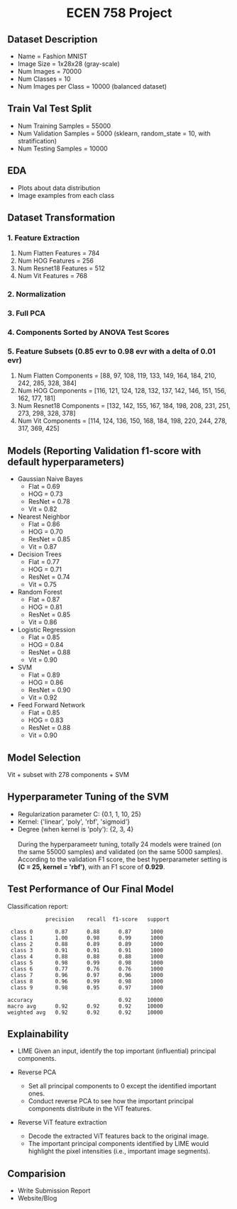 <h1 style="text-align:center;">ECEN 758 Project</h1>

## Dataset Description
- Name = Fashion MNIST
- Image Size = 1x28x28 (gray-scale)
- Num Images = 70000
- Num Classes = 10
- Num Images per Class = 10000 (balanced dataset)

## Train Val Test Split
- Num Training Samples = 55000
- Num Validation Samples = 5000 (sklearn, random_state = 10, with stratification)
- Num Testing Samples = 10000

## EDA
- Plots about data distribution
- Image examples from each class

## Dataset Transformation
### 1. Feature Extraction
1. Num Flatten Features = 784
1. Num HOG Features = 256
1. Num Resnet18 Features = 512
1. Num Vit Features = 768
### 2. Normalization
### 3. Full PCA
### 4. Components Sorted by ANOVA Test Scores 
### 5. Feature Subsets (0.85 evr to 0.98 evr with a delta of 0.01 evr)
1. Num Flatten Components = [88, 97, 108, 119, 133, 149, 164, 184, 210, 242, 285, 328, 384]
1. Num HOG Components = [116, 121, 124, 128, 132, 137, 142, 146, 151, 156, 162, 177, 181]
1. Num Resnet18 Components = [132, 142, 155, 167, 184, 198, 208, 231, 251, 273, 298, 328, 378]
1. Num Vit Components = [114, 124, 136, 150, 168, 184, 198, 220, 244, 278, 317, 369, 425]

## Models (Reporting Validation f1-score with default hyperparameters)
- Gaussian Naive Bayes
    - Flat = 0.69
    - HOG = 0.73
    - ResNet = 0.78
    - Vit = 0.82
- Nearest Neighbor
    - Flat = 0.86
    - HOG = 0.70
    - ResNet = 0.85
    - Vit = 0.87
- Decision Trees
    - Flat = 0.77
    - HOG = 0.71
    - ResNet = 0.74
    - Vit = 0.75
- Random Forest
    - Flat = 0.87
    - HOG =  0.81
    - ResNet = 0.85
    - Vit = 0.86
- Logistic Regression
    - Flat = 0.85
    - HOG = 0.84
    - ResNet = 0.88
    - Vit = 0.90
- SVM
    - Flat = 0.89
    - HOG = 0.86
    - ResNet = 0.90
    - Vit = 0.92
- Feed Forward Network
    - Flat = 0.85
    - HOG = 0.83
    - ResNet = 0.88
    - Vit = 0.90

## Model Selection
Vit + subset with 278 components + SVM

## Hyperparameter Tuning of the SVM
- Regularization parameter C: {0.1, 1, 10, 25}
- Kernel: {'linear', 'poly', 'rbf', 'sigmoid'}
- Degree (when kernel is 'poly'): {2, 3, 4} 
  \
  \
During the hyperparameetr tuning, totally 24 models were trained (on the same 55000 samples) and validated (on the same 5000 samples). \
According to the validation F1 score, the best hyperparameter setting is **(C = 25, kernel = 'rbf')**, with an F1 score of **0.929**.

## Test Performance of Our Final Model
Classification report:

                precision    recall  f1-score   support

     class 0       0.87      0.88      0.87      1000
     class 1       1.00      0.98      0.99      1000
     class 2       0.88      0.89      0.89      1000
     class 3       0.91      0.91      0.91      1000
     class 4       0.88      0.88      0.88      1000
     class 5       0.98      0.99      0.98      1000
     class 6       0.77      0.76      0.76      1000
     class 7       0.96      0.97      0.96      1000
     class 8       0.96      0.99      0.98      1000
     class 9       0.98      0.95      0.97      1000

    accuracy                           0.92     10000
    macro avg      0.92      0.92      0.92     10000
    weighted avg   0.92      0.92      0.92     10000

              
## Explainability
- LIME
  Given an input, identify the top important (influential) principal components.
  
- Reverse PCA
  - Set all principal components to 0 except the identified important ones.
  - Conduct reverse PCA to see how the important principal components distribute in the ViT features.

- Reverse ViT feature extraction
  - Decode the extracted ViT features back to the original image.
  - The important principal components identified by LIME would highlight the pixel intensities (i.e., important image segments).
  
## Comparision
- Write Submission Report
- Website/Blog
